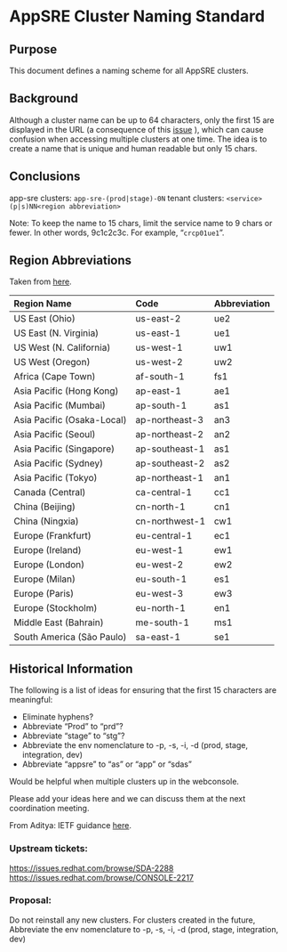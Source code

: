 # AppSRE Cluster Naming Standard

## Purpose
This document defines a naming scheme for all AppSRE clusters.

## Background
Although a cluster name can be up to 64 characters, only the first 15 are displayed in the URL (a consequence of this [issue](https://issues.redhat.com/browse/SDA-2288) ), which can cause confusion when accessing multiple clusters at one time. The idea is to create a name that is unique and human readable but only 15 chars.

## Conclusions
app-sre clusters:
`app-sre-(prod|stage)-0N`
tenant clusters:
`<service>(p|s)NN<region abbreviation>`

Note: To keep the name to 15 chars, limit the service name to 9 chars or fewer. In other words, 9c1c2c3c. For example, “`crcp01ue1`”.

## Region Abbreviations

Taken from [here](https://docs.aws.amazon.com/general/latest/gr/rande.html).

| Region Name | Code | Abbreviation |
|:-----------|:-------|:----------|
| US East (Ohio) | us-east-2 | ue2 |
| US East (N. Virginia) | us-east-1 | ue1 |
| US West (N. California) | us-west-1 | uw1 |
| US West (Oregon) | us-west-2 | uw2 |
| Africa (Cape Town) | af-south-1 | fs1 |
| Asia Pacific (Hong Kong) | ap-east-1 | ae1 |
| Asia Pacific (Mumbai) | ap-south-1 | as1 |
| Asia Pacific (Osaka-Local) | ap-northeast-3 | an3 |
| Asia Pacific (Seoul) | ap-northeast-2 | an2 |
| Asia Pacific (Singapore) | ap-southeast-1 | as1 |
| Asia Pacific (Sydney) | ap-southeast-2 | as2 |
| Asia Pacific (Tokyo) | ap-northeast-1 | an1 |
| Canada (Central) | ca-central-1 | cc1 |
| China (Beijing) | cn-north-1 | cn1 |
| China (Ningxia) | cn-northwest-1 | cw1 |
| Europe (Frankfurt) | eu-central-1 | ec1 |
| Europe (Ireland) | eu-west-1 | ew1 |
| Europe (London) | eu-west-2 | ew2 |
| Europe (Milan) | eu-south-1 | es1 |
| Europe (Paris) | eu-west-3 | ew3 |
| Europe (Stockholm) | eu-north-1 | en1 |
| Middle East (Bahrain) | me-south-1 | ms1 |
| South America (São Paulo) | sa-east-1 | se1 |



## Historical Information

The following is a list of ideas for ensuring that the first 15 characters are meaningful:
* Eliminate hyphens?
* Abbreviate “Prod” to “prd”?
* Abbreviate “stage” to “stg”?
* Abbreviate the env nomenclature to -p, -s, -i, -d  (prod, stage, integration, dev)
* Abbreviate “appsre” to “as” or “app” or “sdas”

Would be helpful when multiple clusters up in the webconsole.

Please add your ideas here and we can discuss them at the next coordination meeting.

From Aditya: IETF guidance [here](https://tools.ietf.org/html/rfc1178).

### Upstream tickets:
https://issues.redhat.com/browse/SDA-2288
https://issues.redhat.com/browse/CONSOLE-2217

### Proposal:
Do not reinstall any new clusters.
For clusters created in the future,
Abbreviate the env nomenclature to -p, -s, -i, -d  (prod, stage, integration, dev)
